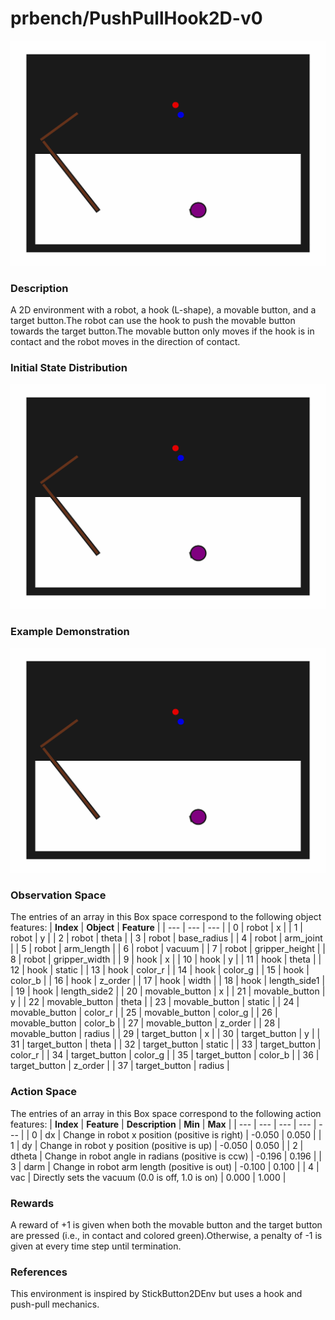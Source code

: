 # prbench/PushPullHook2D-v0
![random action GIF](assets/random_action_gifs/PushPullHook2D.gif)

### Description
A 2D environment with a robot, a hook (L-shape), a movable button, and a target button.The robot can use the hook to push the movable button towards the target button.The movable button only moves if the hook is in contact and the robot moves in the direction of contact.
### Initial State Distribution
![initial state GIF](assets/initial_state_gifs/PushPullHook2D.gif)

### Example Demonstration
![demo GIF](assets/demo_gifs/PushPullHook2D/PushPullHook2D_seed0_1757012197.gif)

### Observation Space
The entries of an array in this Box space correspond to the following object features:
| **Index** | **Object** | **Feature** |
| --- | --- | --- |
| 0 | robot | x |
| 1 | robot | y |
| 2 | robot | theta |
| 3 | robot | base_radius |
| 4 | robot | arm_joint |
| 5 | robot | arm_length |
| 6 | robot | vacuum |
| 7 | robot | gripper_height |
| 8 | robot | gripper_width |
| 9 | hook | x |
| 10 | hook | y |
| 11 | hook | theta |
| 12 | hook | static |
| 13 | hook | color_r |
| 14 | hook | color_g |
| 15 | hook | color_b |
| 16 | hook | z_order |
| 17 | hook | width |
| 18 | hook | length_side1 |
| 19 | hook | length_side2 |
| 20 | movable_button | x |
| 21 | movable_button | y |
| 22 | movable_button | theta |
| 23 | movable_button | static |
| 24 | movable_button | color_r |
| 25 | movable_button | color_g |
| 26 | movable_button | color_b |
| 27 | movable_button | z_order |
| 28 | movable_button | radius |
| 29 | target_button | x |
| 30 | target_button | y |
| 31 | target_button | theta |
| 32 | target_button | static |
| 33 | target_button | color_r |
| 34 | target_button | color_g |
| 35 | target_button | color_b |
| 36 | target_button | z_order |
| 37 | target_button | radius |


### Action Space
The entries of an array in this Box space correspond to the following action features:
| **Index** | **Feature** | **Description** | **Min** | **Max** |
| --- | --- | --- | --- | --- |
| 0 | dx | Change in robot x position (positive is right) | -0.050 | 0.050 |
| 1 | dy | Change in robot y position (positive is up) | -0.050 | 0.050 |
| 2 | dtheta | Change in robot angle in radians (positive is ccw) | -0.196 | 0.196 |
| 3 | darm | Change in robot arm length (positive is out) | -0.100 | 0.100 |
| 4 | vac | Directly sets the vacuum (0.0 is off, 1.0 is on) | 0.000 | 1.000 |


### Rewards
A reward of +1 is given when both the movable button and the target button are pressed (i.e., in contact and colored green).Otherwise, a penalty of -1 is given at every time step until termination.

### References
This environment is inspired by StickButton2DEnv but uses a hook and push-pull mechanics.
